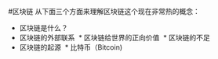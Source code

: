 #区块链
从下面三个方面来理解区块链这个现在非常热的概念：
* 区块链是什么？
* 区块链的外部联系
  * 区块链给世界的正向价值
  * 区块链的不足
* 区块链的起源
  * 比特币（Bitcoin)
